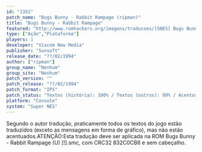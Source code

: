 ```yaml
---
id: "1351"
patch_name: "Bugs Bunny - Rabbit Rampage (ripman)"
title: "Bugs Bunny - Rabbit Rampage"
featured: "http://www.romhackers.org/imagens/traducoes/[SNES] Bugs Bunny - Rabbit Rampage - ripman - 1.png"
type: ["Ação","Plataforma"]
players: 1
developer: "Viacom New Media"
publisher: "Sunsoft"
release_date: "??/02/1994"
author: ["ripman"]
group_name: "Nenhum"
group_site: "Nenhum"
patch_version: ""
patch_release: "??/02/1994"
patch_format: "IPS"
patch_status: "Textos (história): 100% / Textos (outros): 99% / Acentos: 0% / Gráficos: 0%"
platform: "Console"
system: "Super NES"
---
```


Segundo o autor tradução, praticamente todos os textos do jogo estão traduzidos (exceto as mensagens em forma de gráfico), mas não estão acentuados.ATENÇÃO:Esta tradução deve ser aplicada na ROM Bugs Bunny - Rabbit Rampage (U) [!].smc, com CRC32 832C0CB6 e sem cabeçalho.